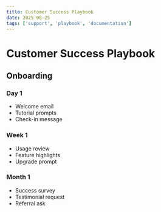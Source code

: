 ```yaml
---
title: Customer Success Playbook
date: 2025-08-25
tags: ['support', 'playbook', 'documentation']
---
```


# Customer Success Playbook

## Onboarding

### Day 1
- Welcome email
- Tutorial prompts
- Check-in message

### Week 1
- Usage review
- Feature highlights
- Upgrade prompt

### Month 1
- Success survey
- Testimonial request
- Referral ask